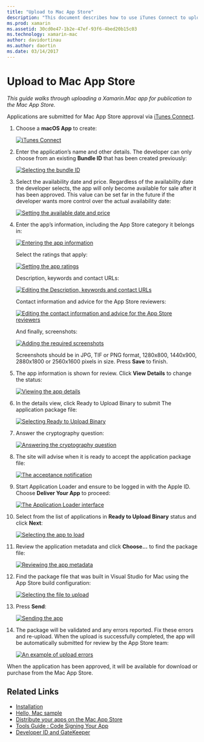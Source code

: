 ```yaml
---
title: "Upload to Mac App Store"
description: "This document describes how to use iTunes Connect to upload a Xamarin.Mac app to the Mac App Store. It discusses the information required by iTunes Connect to complete the process."
ms.prod: xamarin
ms.assetid: 30cd0e47-1b2e-47ef-93f6-4bed20b15c03
ms.technology: xamarin-mac
author: davidortinau
ms.author: daortin
ms.date: 03/14/2017
---
```


# Upload to Mac App Store

_This guide walks through uploading a Xamarin.Mac app for publication to the Mac App Store._

Applications are submitted for Mac App Store approval via [iTunes Connect](https://itunesconnect.apple.com/).

1. Choose a **macOS App** to create: 

    [![](uploading-images/image65.png "iTunes Connect")](uploading-images/image65.png#lightbox)

2. Enter the application’s name and other details. The developer can only choose from an existing **Bundle ID** that has been created
previously: 

    [![](uploading-images/image66.png "Selecting the bundle ID")](uploading-images/image66.png#lightbox)

3. Select the availability date and price. Regardless of the availability
date the developer selects, the app will only become available for sale after it has been approved. This value can be set far in the future if the developer wants more control over the actual availability date: 

    [![](uploading-images/image67.png "Setting the available date and price")](uploading-images/image67.png#lightbox)

4. Enter the app’s information, including the App Store category it
belongs in: 

    [![](uploading-images/image68.png "Entering the app information")](uploading-images/image68.png#lightbox) 

    Select the ratings that apply: 

    [![](uploading-images/image69.png "Setting the app ratings")](uploading-images/image69.png#lightbox) 

    Description, keywords and contact URLs: 

    [![](uploading-images/image70.png "Editing the Description, keywords and contact URLs")](uploading-images/image70.png#lightbox) 

    Contact information and advice for the App Store reviewers: 

    [![](uploading-images/image71.png "Editing the contact information and advice for the App Store reviewers")](uploading-images/image71.png#lightbox) 

    And finally, screenshots: 

    [![](uploading-images/image72.png "Adding the required screenshots")](uploading-images/image72.png#lightbox) 

    Screenshots should be in JPG, TIF or PNG format, 1280x800, 1440x900,
2880x1800 or 2560x1600 pixels in size. Press **Save** to
finish.

5. The app information is shown for review. Click **View Details** to change the status: 

    [![](uploading-images/image73.png "Viewing the app details")](uploading-images/image73.png#lightbox)

6. In the details view, click Ready to Upload Binary to submit
The application package file: 

    [![](uploading-images/image74.png "Selecting Ready to Upload Binary")](uploading-images/image74.png#lightbox)

7. Answer the cryptography question: 

    [![](uploading-images/image75.png "Answering the cryptography question")](uploading-images/image75.png#lightbox)

8. The site will advise when it is ready to accept the application
package file: 

    [![](uploading-images/image76.png "The acceptance notification")](uploading-images/image76.png#lightbox)

9. Start Application Loader and ensure to be logged in with the Apple ID.
Choose **Deliver Your App** to proceed: 

    [![](uploading-images/image77.png "The Application Loader interface")](uploading-images/image77.png#lightbox)

10. Select from the list of applications in **Ready to Upload
Binary** status and click **Next**: 

    [![](uploading-images/image78.png "Selecting the app to load")](uploading-images/image78.png#lightbox)

11. Review the application metadata and click **Choose...** to find the package file: 

    [![](uploading-images/image79.png "Reviewing the app metadata")](uploading-images/image79.png#lightbox)

12. Find the package file that was built in Visual Studio for Mac using the App Store build configuration: 

    [![](uploading-images/image80.png "Selecting the file to upload")](uploading-images/image80.png#lightbox)

13. Press **Send**: 

    [![](uploading-images/image81.png "Sending the app")](uploading-images/image81.png#lightbox)

14. The package will be validated and any errors reported. Fix these errors and re-upload. When the upload is successfully completed, the app will be automatically submitted for review by the App Store team: 

    [![](uploading-images/image82.png "An example of upload errors")](uploading-images/image82.png#lightbox)

When the application has been approved, it will be available for download or purchase from the Mac App Store.

## Related Links

- [Installation](~//mac/get-started/installation.md)
- [Hello, Mac sample](~//mac/get-started/hello-mac.md)
- [Distribute your apps on the Mac App Store](https://developer.apple.com/devcenter/mac/checklist/)
- [Tools Guide : Code Signing Your App](https://developer.apple.com/library/mac/#documentation/ToolsLanguages/Conceptual/OSXWorkflowGuide/CodeSigning/CodeSigning.html)
- [Developer ID and GateKeeper](https://developer.apple.com/resources/developer-id/)
